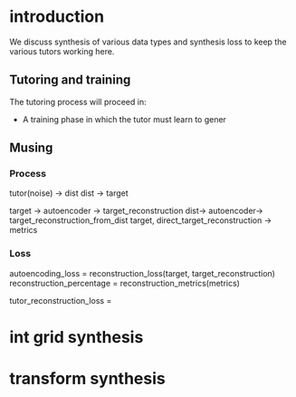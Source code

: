 # introduction

We discuss synthesis of various data types and synthesis loss to keep the 
various tutors working here.

## Tutoring and training

The tutoring process will proceed in:

* A training phase in which the tutor must learn to gener

## Musing

### Process

tutor(noise) -> dist
dist -> target

target -> autoencoder -> target_reconstruction
dist-> autoencoder-> target_reconstruction_from_dist
target, direct_target_reconstruction -> metrics

### Loss

autoencoding_loss = reconstruction_loss(target, target_reconstruction)
reconstruction_percentage = reconstruction_metrics(metrics)

tutor_reconstruction_loss  = 


# int grid synthesis


# transform synthesis
